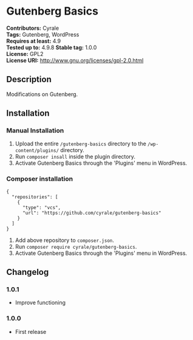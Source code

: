 # Gutenberg Basics #
**Contributors:**      Cyrale  
**Tags:**              Gutenberg, WordPress  
**Requires at least:** 4.9  
**Tested up to:**      4.9.8 
**Stable tag:**        1.0.0  
**License:**           GPL2  
**License URI:**       http://www.gnu.org/licenses/gpl-2.0.html  

## Description ##

Modifications on Gutenberg.

## Installation ##

### Manual Installation ###

1. Upload the entire `/gutenberg-basics` directory to the `/wp-content/plugins/` directory.
2. Run `composer insall` inside the plugin directory.
3. Activate Gutenberg Basics through the 'Plugins' menu in WordPress.

### Composer installation

```
{
  "repositories": [
    {
      "type": "vcs",
      "url": "https://github.com/cyrale/gutenberg-basics"
    }
  ]
}
```

1. Add above repository to `composer.json`.
2. Run `composer require cyrale/gutenberg-basics`.
3. Activate Gutenberg Basics through the 'Plugins' menu in WordPress.

## Changelog ##

### 1.0.1 ###
* Improve functioning

### 1.0.0 ###
* First release
